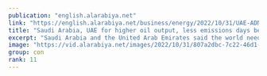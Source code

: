 ```yaml
---
publication: "english.alarabiya.net"
link: "https://english.alarabiya.net/business/energy/2022/10/31/UAE-ADNOC-Chief-says-world-needs-maximum-energy-minimum-emissions"
title: "Saudi Arabia, UAE for higher oil output, less emissions days before COP27 talks"
excerpt: "Saudi Arabia and the United Arab Emirates said the world needs higher oil production on Monday, just days before the COP27 climate summit aimed at curbing"
image: "https://vid.alarabiya.net/images/2022/10/31/807a2dbc-7c22-46d1-a00f-4f35f1839740/807a2dbc-7c22-46d1-a00f-4f35f1839740_16x9_600x338.JPG"
group: con
rank: 11
---
```

